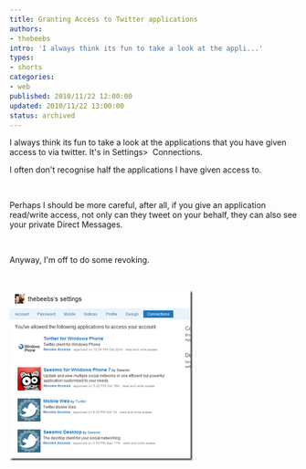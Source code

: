 ```yaml
---
title: Granting Access to Twitter applications
authors:
- thebeebs
intro: 'I always think its fun to take a look at the appli...'
types:
- shorts
categories:
- web
published: 2010/11/22 12:00:00
updated: 2010/11/22 13:00:00
status: archived
---
```


I always think its fun to take a look at the applications that you have given access to via twitter. It's in Settings>&#160; Connections.

I often don't recognise half the applications I have given access to.

&#160;

Perhaps I should be more careful, after all, if you give an application read/write access, not only can they tweet on your behalf, they can also see your private Direct Messages.

&#160;

Anyway, I'm off to do some revoking.

&#160;

[![image](images/6765.image_thumb_667D0AA6.png "image")](https://msdnshared.blob.core.windows.net/media/MSDNBlogsFS/prod.evol.blogs.msdn.com/CommunityServer.Blogs.Components.WeblogFiles/00/00/01/38/93/metablogapi/5381.image_385334B9.png)
